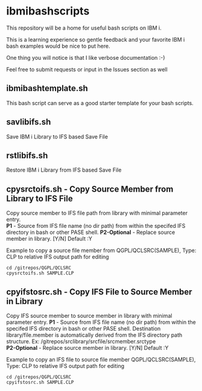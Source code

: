 # ibmibashscripts
This repository will be a home for useful bash scripts on IBM i.

This is a learning experience so gentle feedback and your favorite IBM i bash examples would be nice to put here.

One thing you will notice is that I like verbose documentation :-)

Feel free to submit requests or input in the Issues section as well

## ibmibashtemplate.sh
This bash script can serve as a good starter template for your bash scripts. 

## savlibifs.sh
Save IBM i Library to IFS based Save File

## rstlibifs.sh
Restore IBM i Library from IFS based Save File

## cpysrctoifs.sh - Copy Source Member from Library to IFS File
Copy source member to IFS file path from library with minimal parameter entry.  
**P1** - Source from IFS file name (no dir path) from within the specifed IFS directory in bash or other PASE shell.
**P2-Optional** - Replace source member in library. [Y/N] Default :Y

Example to copy a source file member from QGPL/QCLSRC(SAMPLE), Type: CLP to relative IFS output path for editing

```
cd /gitrepos/QGPL/QCLSRC
cpysrctoifs.sh SAMPLE.CLP
```

## cpyifstosrc.sh - Copy IFS File to Source Member in Library
Copy IFS source member to source member in library with minimal parameter entry.
**P1** - Source from IFS file name (no dir path) from within the specifed IFS directory in bash or other PASE shell. Destination library/file.member is automatically derived from the IFS directory path structure.  Ex: /gitrepos/srclibrary/srcfile/srcmember.srctype  
**P2-Optional** - Replace source member in library. [Y/N] Default :Y

Example to copy an IFS file to source file member QGPL/QCLSRC(SAMPLE), Type: CLP to relative IFS output path for editing

```
cd /gitrepos/QGPL/QCLSRC
cpyifstosrc.sh SAMPLE.CLP
```

